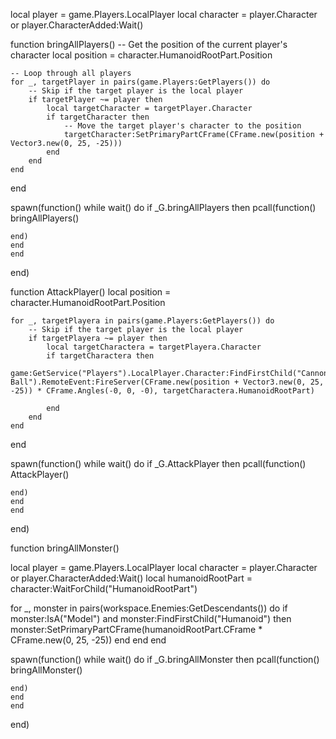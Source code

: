 


local player = game.Players.LocalPlayer
local character = player.Character or player.CharacterAdded:Wait()

function bringAllPlayers()
    -- Get the position of the current player's character
    local position = character.HumanoidRootPart.Position

    -- Loop through all players
    for _, targetPlayer in pairs(game.Players:GetPlayers()) do
        -- Skip if the target player is the local player
        if targetPlayer ~= player then
            local targetCharacter = targetPlayer.Character
            if targetCharacter then
                -- Move the target player's character to the position
                targetCharacter:SetPrimaryPartCFrame(CFrame.new(position + Vector3.new(0, 25, -25)))
            end
        end
    end
end


spawn(function()
    while wait() do
    if _G.bringAllPlayers then
    pcall(function()
        bringAllPlayers()

    end)
    end
    end
end)




function AttackPlayer()
    local position = character.HumanoidRootPart.Position

    for _, targetPlayera in pairs(game.Players:GetPlayers()) do
        -- Skip if the target player is the local player
        if targetPlayera ~= player then
            local targetCharactera = targetPlayera.Character
            if targetCharactera then
                game:GetService("Players").LocalPlayer.Character:FindFirstChild("Cannon Ball").RemoteEvent:FireServer(CFrame.new(position + Vector3.new(0, 25, -25)) * CFrame.Angles(-0, 0, -0), targetCharactera.HumanoidRootPart)
    
            end
        end
    end
end

spawn(function()
    while wait() do
    if _G.AttackPlayer then
    pcall(function()
        AttackPlayer()

    end)
    end
    end
end)

function bringAllMonster()

local player = game.Players.LocalPlayer
local character = player.Character or player.CharacterAdded:Wait()
local humanoidRootPart = character:WaitForChild("HumanoidRootPart")

for _, monster in pairs(workspace.Enemies:GetDescendants()) do
    if monster:IsA("Model") and monster:FindFirstChild("Humanoid") then
        monster:SetPrimaryPartCFrame(humanoidRootPart.CFrame * CFrame.new(0, 25, -25))
    end
end
end


spawn(function()
    while wait() do
    if _G.bringAllMonster then
    pcall(function()
        bringAllMonster()

    end)
    end
    end
end)

